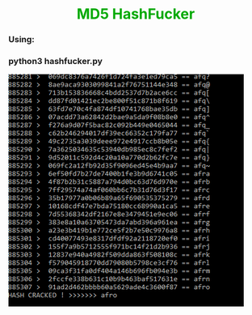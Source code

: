 
<center><h1 style="color:#0a0">MD5 HashFucker</h1></center>

<h3>Using:</h3>

<h3>python3 hashfucker.py</h3>

<img src="hash_fucker.png"/>

